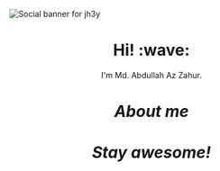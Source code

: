 ![Social banner for jh3y](https://i.ibb.co/6gpdngP/GitHub.gif)
<h1 align='center'> Hi! :wave:</h1>
<p align='center'>
I'm Md. Abdullah Az Zahur.
</p>

<h1 align='center'><i>About me</i></h1>
<p>
  
</p>

<h1 align='center'><i>Stay awesome!</i></h1>
